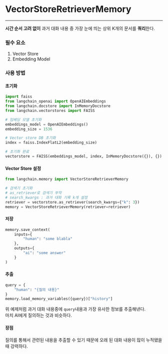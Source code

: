 # VectorStoreRetrieverMemory

---

**시간 순서 고려 없이** 과거 대화 내용 중 가장 눈에 띄는 상위 K개의 문서를 **쿼리**한다.

### 필수 요소
1. Vector Store
2. Embedding Model

### 사용 방법

#### 초기화
````python
import faiss
from langchain_openai import OpenAIEmbeddings
from langchain.docstore import InMemoryDocstore
from langchain.vectorstores import FAISS

# 임베딩 모델 초기화
embeddings_model = OpenAIEmbeddings()
embedding_size = 1536

# Vector store DB 초기화
index = faiss.IndexFlatL2(embedding_size)

# 초기화 완료
vectorstore = FAISS(embeddings_model, index, InMemoryDocstore({}), {})
````

#### Vector Store 설정
```python
from langchain.memory import VectorStoreRetrieverMemory

# 검색기 초기화
# as_retriever로 검색기 부착
# search_kwargs : 과거 대화 기록 k개 설정
retriever = vectorstore.as_retriever(search_kwargs={"k": 3})
memory = VectorStoreRetrieverMemory(retriever=retriever)
```

#### 저장
```python
memory.save_context(
    inputs={
        "human": "some blabla"
    },
    outputs={
        "ai": "some answer"
    }
)
```

#### 추출
```python
query = {
    "human": "{질의 내용}"
}
memory.load_memory_variables({query})["history"]
```

위 예제처럼 과거 대화 내용중에 `query`내용과 가장 유사한 정보를 추출해낸다.  
마치 AI에게 질의하는 것과 비슷하다.  

#### 장점
질의를 통해서 관련된 내용을 추출할 수 있기 때문에 오래 된 대화 내용이 많이 누적됐을 때 강력하다.